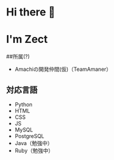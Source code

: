 # Hi there 👋
# I'm Zect

##所属(?)
- Amachiの開発仲間(仮)（TeamAmaner）

## 対応言語
- Python
- HTML
- CSS
- JS
- MySQL
- PostgreSQL
- Java（勉強中）
- Ruby（勉強中）

<!--
**sas08/sas08** is a ✨ _special_ ✨ repository because its `README.md` (this file) appears on your GitHub profile.

Here are some ideas to get you started:

- 🔭 I’m currently working on ...
- 🌱 I’m currently learning ...
- 👯 I’m looking to collaborate on ...
- 🤔 I’m looking for help with ...
- 💬 Ask me about ...
- 📫 How to reach me: ...
- 😄 Pronouns: ...
- ⚡ Fun fact: ...
-->
